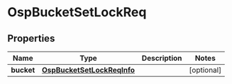 # OspBucketSetLockReq

## Properties
Name | Type | Description | Notes
------------ | ------------- | ------------- | -------------
**bucket** | [**OspBucketSetLockReqInfo**](OspBucketSetLockReqInfo.md) |  |  [optional]

